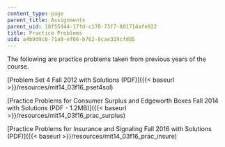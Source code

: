 ```yaml
---
content_type: page
parent_title: Assignments
parent_uid: 18f55944-17fd-c178-73f7-801714afe822
title: Practice Problems
uid: a4b9d9c8-71a8-ef06-b762-8cae319cfd85
---
```


The following are practice problems taken from previous years of the course.

[Problem Set 4 Fall 2012 with Solutions (PDF)]({{< baseurl >}}/resources/mit14_03f16_pset4sol)

[Practice Problems for Consumer Surplus and Edgeworth Boxes Fall 2014 with Solutions (PDF - 1.2MB)]({{< baseurl >}}/resources/mit14_03f16_prac_surplus)

[Practice Problems for Insurance and Signaling Fall 2016 with Solutions (PDF)]({{< baseurl >}}/resources/mit14_03f16_prac_insure)